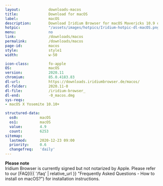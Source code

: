```yaml
---
layout:				downloads-macos
title:				Download for macOS
label:				macOS
description:		Download Iridium Browser for macOS Mavericks 10.9 or higher. Iridium Browser is currently not available for iOS or any other mobile OS.
hotpic:				"/assets/images/hotpics/Iridium-hotpic-dl-macOS.png"
menu:				no
link:				/downloads/macos
permalink:			/downloads/macos
page-id:			macos
style:				style1
width:				w-50

icon-class:			fo-apple
OS: 				macOS
version:			2020.11
chromium:			85.0.4183.83
dl-url:				https://downloads.iridiumbrowser.de/macos/
dl-folder:			2020.11-0
dl-file:			/iridium-browser_
dl-end:				-0_macos.dmg
sys-reqs:
- macOS X Yosemite 10.10+

structured-data:
  os0:			macOS
  os1:			macOS
  value:		4.9
  count:		6253
sitemap:
  lastmod:		2020-12-23 09:00
  priority:		0.6
  changefreq:	'daily'
---
```


__Please note__    
Iridium Browser is currently signed but not notarized by Apple. 
Please refer to our [FAQ]({{ '/faq' | relative_url }} "Frequently Asked Questions - How to install on macOS?") for installation instructions.